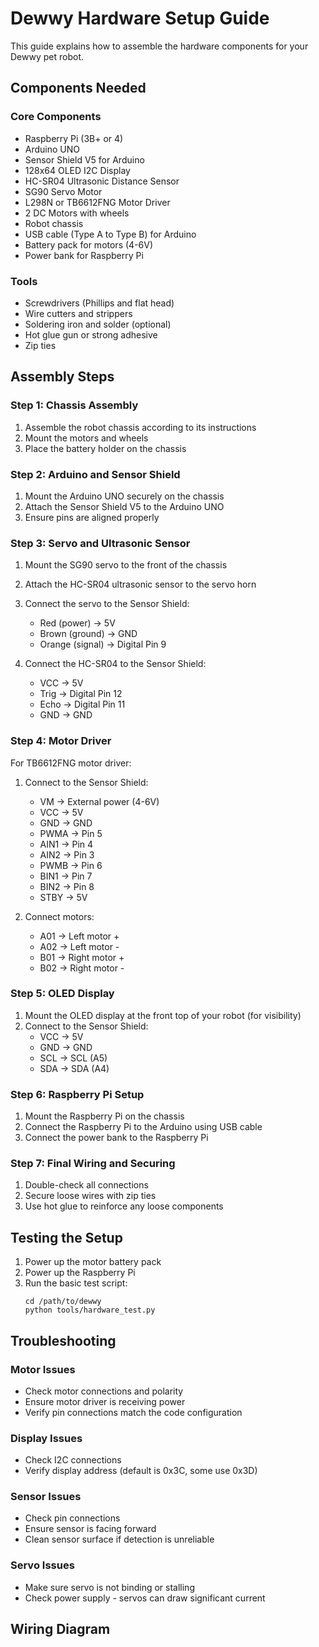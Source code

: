 # Dewwy Hardware Setup Guide

This guide explains how to assemble the hardware components for your Dewwy pet robot.

## Components Needed

### Core Components
- Raspberry Pi (3B+ or 4)
- Arduino UNO
- Sensor Shield V5 for Arduino
- 128x64 OLED I2C Display
- HC-SR04 Ultrasonic Distance Sensor
- SG90 Servo Motor
- L298N or TB6612FNG Motor Driver
- 2 DC Motors with wheels
- Robot chassis
- USB cable (Type A to Type B) for Arduino
- Battery pack for motors (4-6V)
- Power bank for Raspberry Pi

### Tools
- Screwdrivers (Phillips and flat head)
- Wire cutters and strippers
- Soldering iron and solder (optional)
- Hot glue gun or strong adhesive
- Zip ties

## Assembly Steps

### Step 1: Chassis Assembly

1. Assemble the robot chassis according to its instructions
2. Mount the motors and wheels
3. Place the battery holder on the chassis

### Step 2: Arduino and Sensor Shield

1. Mount the Arduino UNO securely on the chassis
2. Attach the Sensor Shield V5 to the Arduino UNO
3. Ensure pins are aligned properly

### Step 3: Servo and Ultrasonic Sensor

1. Mount the SG90 servo to the front of the chassis
2. Attach the HC-SR04 ultrasonic sensor to the servo horn
3. Connect the servo to the Sensor Shield:
   - Red (power) → 5V
   - Brown (ground) → GND
   - Orange (signal) → Digital Pin 9

4. Connect the HC-SR04 to the Sensor Shield:
   - VCC → 5V
   - Trig → Digital Pin 12
   - Echo → Digital Pin 11
   - GND → GND

### Step 4: Motor Driver

For TB6612FNG motor driver:

1. Connect to the Sensor Shield:
   - VM → External power (4-6V)
   - VCC → 5V
   - GND → GND
   - PWMA → Pin 5
   - AIN1 → Pin 4
   - AIN2 → Pin 3
   - PWMB → Pin 6
   - BIN1 → Pin 7
   - BIN2 → Pin 8
   - STBY → 5V
   
2. Connect motors:
   - A01 → Left motor +
   - A02 → Left motor -
   - B01 → Right motor +
   - B02 → Right motor -

### Step 5: OLED Display

1. Mount the OLED display at the front top of your robot (for visibility)
2. Connect to the Sensor Shield:
   - VCC → 5V
   - GND → GND
   - SCL → SCL (A5)
   - SDA → SDA (A4)

### Step 6: Raspberry Pi Setup

1. Mount the Raspberry Pi on the chassis
2. Connect the Raspberry Pi to the Arduino using USB cable
3. Connect the power bank to the Raspberry Pi

### Step 7: Final Wiring and Securing

1. Double-check all connections
2. Secure loose wires with zip ties
3. Use hot glue to reinforce any loose components

## Testing the Setup

1. Power up the motor battery pack
2. Power up the Raspberry Pi
3. Run the basic test script:
   ```
   cd /path/to/dewwy
   python tools/hardware_test.py
   ```

## Troubleshooting

### Motor Issues
- Check motor connections and polarity
- Ensure motor driver is receiving power
- Verify pin connections match the code configuration

### Display Issues
- Check I2C connections
- Verify display address (default is 0x3C, some use 0x3D)

### Sensor Issues
- Check pin connections
- Ensure sensor is facing forward
- Clean sensor surface if detection is unreliable

### Servo Issues
- Make sure servo is not binding or stalling
- Check power supply - servos can draw significant current

## Wiring Diagram


